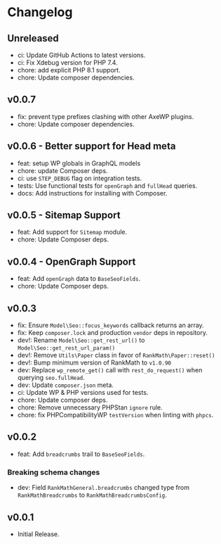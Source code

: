# Changelog

## Unreleased
- ci: Update GitHub Actions to latest versions.
- ci: Fix Xdebug version for PHP 7.4.
- chore: add explicit PHP 8.1 support.
- chore: Update composer dependencies.

## v0.0.7
- fix: prevent type prefixes clashing with other AxeWP plugins.
- chore: Update composer dependencies.

## v0.0.6 - Better support for Head meta
- feat: setup WP globals in GraphQL models
- chore: update Composer deps.
- ci: use `STEP_DEBUG` flag on integration tests.
- tests: Use functional tests for `openGraph` and `fullHead` queries.
- docs: Add instructions for installing with Composer.

## v0.0.5 - Sitemap Support
- feat: Add support for `Sitemap` module.
- chore: Update Composer deps.

## v0.0.4 - OpenGraph Support
- feat: Add `openGraph` data to `BaseSeoFields`.
- chore: Update Composer deps. 

## v0.0.3
- fix: Ensure `Model\Seo::focus_keywords` callback returns an array.
- fix: Keep `composer.lock` and production `vendor` deps in repository.
- dev!: Rename `Model\Seo::get_rest_url()` to `Model\Seo::get_rest_url_param()`
- dev!: Remove `Utils\Paper` class in favor of `RankMath\Paper::reset()`
- dev!: Bump minimum version of RankMath to `v1.0.90`
- dev: Replace `wp_remote_get()` call with `rest_do_request()` when querying `seo.fullHead`.
- dev: Update `composer.json` meta.
- ci: Update WP & PHP versions used for tests.
- chore: Update composer deps.
- chore: Remove unnecessary PHPStan `ignore` rule.
- chore: fix PHPCompatibilityWP `testVersion` when linting with `phpcs`.

## v0.0.2
- feat: Add `breadcrumbs` trail to `BaseSeoFields`.

### Breaking schema changes
- dev: Field `RankMathGeneral.breadcrumbs` changed type from `RankMathBreadcrumbs` to `RankMathBreadcrumbsConfig`.

## v0.0.1
- Initial Release.
